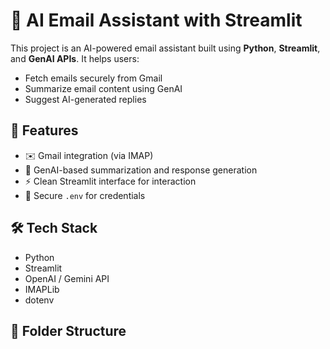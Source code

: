 # 📧 AI Email Assistant with Streamlit

This project is an AI-powered email assistant built using **Python**, **Streamlit**, and **GenAI APIs**. It helps users:

- Fetch emails securely from Gmail
- Summarize email content using GenAI
- Suggest AI-generated replies

## 🔧 Features

- ✉️ Gmail integration (via IMAP)
- 🧠 GenAI-based summarization and response generation
- ⚡ Clean Streamlit interface for interaction
- 🔐 Secure `.env` for credentials

## 🛠️ Tech Stack

- Python
- Streamlit
- OpenAI / Gemini API
- IMAPLib
- dotenv

## 📂 Folder Structure

